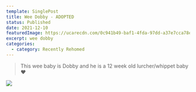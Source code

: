 ```yaml
---
template: SinglePost
title: Wee Dobby - ADOPTED
status: Published
date: 2021-12-10
featuredImage: https://ucarecdn.com/0c941b49-baf1-4fda-97dd-a37e7cca78e4/-/crop/431x225/0,122/-/preview/
excerpt: wee dobby
categories:
  - category: Recently Rehomed
---
```

> This wee baby is Dobby and he is a 12 week old lurcher/whippet baby ❤️

![](https://ucarecdn.com/d60c0eaa-63a5-40f4-a30d-3d41c82f622f/)